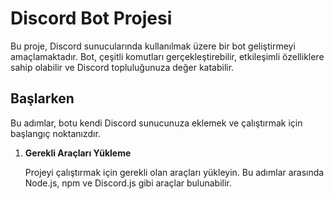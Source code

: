 # Discord Bot Projesi

Bu proje, Discord sunucularında kullanılmak üzere bir bot geliştirmeyi amaçlamaktadır. Bot, çeşitli komutları gerçekleştirebilir, etkileşimli özelliklere sahip olabilir ve Discord topluluğunuza değer katabilir.

## Başlarken

Bu adımlar, botu kendi Discord sunucunuza eklemek ve çalıştırmak için başlangıç ​​noktanızdır.

1. **Gerekli Araçları Yükleme**

   Projeyi çalıştırmak için gerekli olan araçları yükleyin. Bu adımlar arasında Node.js, npm ve Discord.js gibi araçlar bulunabilir.
